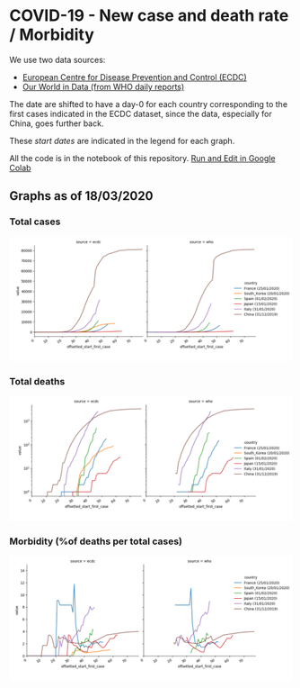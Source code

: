 # COVID-19 - New case and death rate / Morbidity

We use two data sources:
* [European Centre for Disease Prevention and Control (ECDC)](https://www.ecdc.europa.eu/en/publications-data/download-todays-data-geographic-distribution-covid-19-cases-worldwide)
* [Our World in Data (from WHO daily reports)](https://ourworldindata.org/coronavirus-source-data)

The date are shifted to have a day-0 for each country corresponding to the first cases indicated in the ECDC dataset, since the data, especially for China, goes further back.

These *start dates* are indicated in the legend for each graph.

All the code is in the notebook of this repository. [Run and Edit in Google Colab](https://colab.research.google.com/github/bmaingret/covid-19/blob/master/COVID-19.ipynb)

## Graphs as of 18/03/2020

### Total cases 
![](./Total_cases.png)

### Total deaths
![](./Total_deaths.png)

### Morbidity (%of deaths per total cases)
![](./Morbidity.png)
